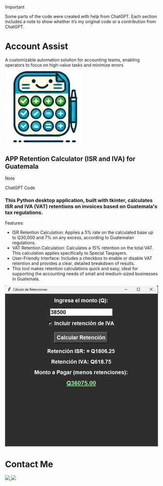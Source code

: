 
> [!IMPORTANT]
> Some parts of the code were created with help from ChatGPT. Each section includes a note to show whether it’s my original code or a contribution from ChatGPT.

# Account Assist
A customizable automation solution for accounting teams, enabling operators to focus on high-value tasks and minimize errors <br>
<img src=/images/logo_conta.png>

## APP Retention Calculator (ISR and IVA) for Guatemala
> [!NOTE]
> ChatGPT Code

### This Python desktop application, built with tkinter, calculates ISR and IVA (VAT) retentions on invoices based on Guatemala's tax regulations.

Features:
- ISR Retention Calculation: Applies a 5% rate on the calculated base up to Q30,000 and 7% on any excess, according to Guatemalan regulations.
- VAT Retention Calculation: Calculates a 15% retention on the total VAT. This calculation applies specifically to Special Taxpayers.
- User-Friendly Interface: Includes a checkbox to enable or disable VAT retention and provides a clear, detailed breakdown of results.
- This tool makes retention calculations quick and easy, ideal for supporting the accounting needs of small and medium-sized businesses in Guatemala.

![plot](./images/calculator.png)

# Contact Me
<div id="badges">
  <a href="https://www.linkedin.com/in/jonhlever/">
    <img src="https://img.shields.io/badge/LinkedIn-blue?logo=LinkedIn&logoColor=white"/>
  </a>
  <a href="https://x.com/jonhleverc">
    <img src="https://img.shields.io/badge/Twitter-black?logo=X&logoColor=white"/>
  </a>
</div>





